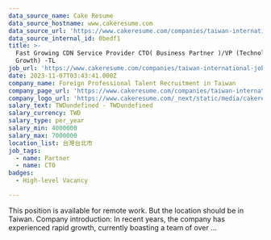 ```yaml
---
data_source_name: Cake Resume
data_source_hostname: www.cakeresume.com
data_source_url: 'https://www.cakeresume.com/companies/taiwan-international-jobs/jobs'
data_source_internal_id: 0bedf1
title: >-
  Fast Growing CDN Service Provider CTO( Business Partner )/VP (Technology and
  Growth) -TL
job_url: 'https://www.cakeresume.com/companies/taiwan-international-jobs/jobs/0bedf1'
date: 2023-11-07T03:43:41.000Z
company_name: Foreign Professional Talent Recruitment in Taiwan
company_page_url: 'https://www.cakeresume.com/companies/taiwan-international-jobs'
company_logo_url: 'https://www.cakeresume.com/_next/static/media/cakeresume.e1c03867.svg'
salary_text: TWDundefined - TWDundefined
salary_currency: TWD
salary_type: per_year
salary_min: 4000000
salary_max: 7000000
location_list: 台灣台北市
job_tags:
  - name: Partner
  - name: CTO
badges:
  - High-level Vacancy

---
```


This position is available for remote work. But the location should be in Taiwan. Company introduction: In recent years, the company has experienced rapid growth, currently boasting a team of over ...